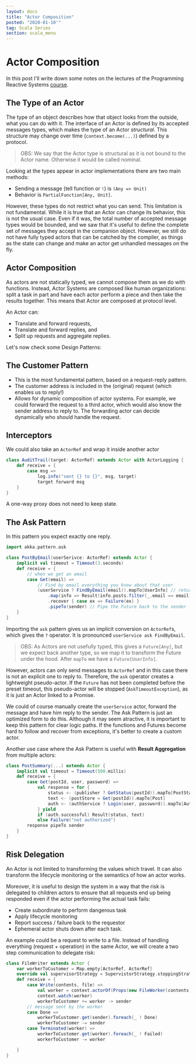 ```yaml
---
layout: docs
title: "Actor Composition"
posted: "2020-01-10'"
tag: Scala Series
section: scala_menu
---
```


# Actor Composition

In this post I'll write down some notes on the lectures of the Programming Reactive Systems [course](https://www.edx.org/course/programming-reactive-systems).

## The Type of an Actor

The type of an object describes how that object looks from the outside, what you can do with it. The interface of an Actor is defined by its accepted messages types, which makes the type of an Actor *structural*. This structure may change over time (`context.become(...)`) defined by a protocol.

> OBS: We say that the Actor type is structural as it is not bound to the Actor name. Otherwise it would be called nominal.

Looking at the types appear in actor implementations there are two main methods:

* Sending a message (tell function or `!`) is `(Any => Unit)`
* Behavior is `PartialFunction[Any, Unit]`.

However, these types do not restrict what you can send. This limitation is not fundamental. While it is true that an Actor can change its behavior, this is not the usual case. Even if it was, the total number of accepted message types would be bounded, and we saw that it's useful to define the complete set of messages they accept in the companion object. However, we still do not have fully typed actors that can be catched by the compiler, as things as the state can change and make an actor get unhandled messages on the fly.

## Actor Composition

As actors are not statically typed, we cannot compose them as we do with functions. Instead, Actor Systems are composed like human organizations: split a task in part and have each actor perform a piece and then take the results together. This means that Actor are composed at protocol level.

An Actor can:

* Translate and forward requests,
* Translate and forward replies, and
* Split up requests and aggregate replies.

Let's now check some Design Patterns:

## The Customer Pattern

* This is the most fundamental pattern, based on a request-reply pattern.
* The customer address is included in the (original) request (which enables us to reply!)
* Allows for dynamic composition of actor systems. For example, we could forward the request to a third actor, which would also know the sender address to reply to. The forwarding actor can decide dynamically who should handle the request.

## Interceptors

We could also take an `ActorRef` and wrap it inside another actor

```scala
class AuditTrail(target: ActorRef) extends Actor with ActorLogging {
    def receive = {
        case msg =>
            log.info("sent {} to {}", msg, target)
            target forward msg
    }
}
```

A one-way proxy does not need to keep state.

## The Ask Pattern

In this pattern you expect exactly one reply.

```scala
import akka.pattern.ask

class PostByEmail(userSerivce: ActorRef) extends Actor {
    implicit val timeout = Timeout(3.seconds)
    def receive = {
        // when we get an email
        case Get(email) =>
            // Find by email everything you know about that user
            (userService ? FindByEmail(email)).mapTo[UserInfo] // returns a Future[Any]
                .map(info => Result(info.posts.filter(_.email == email))) // Future[Result]
                .recover { case ex => Failure(ex) }
                .pipeTo(sender) // Pipe the Future back to the sender
    }
}
```

Importing the `ask` pattern gives us an implicit conversion on `ActorRef`s, which gives the `?` operator. It is pronounced `userService ask FindByEmail`.

> OBS: As Actors are not usefully typed, this gives a `Future[Any]`, but we expect back another type, so we map it to transform the Future under the hood. After `mapTo` we have a `Future[UserInfo]`.

However, actors can only send messages to `ActorRef` and in this case there is not an explicit one to reply to. Therefore, the `ask` operator creates a lightweight pseudo-actor. If the `Future` has not been completed before the preset timeout, this pseudo-actor will be stopped (`AskTimeoutException`), as it is just an Actor linked to a Promise.

We could of course manually create the `userService` actor, forward the message and have him reply to the sender. The Ask Pattern is just an optimized form to do this. Although it may seem atractive, it is important to keep this pattern for clear logic paths. If the functions and Futures become hard to follow and recover from exceptions, it's better to create a custom actor.

Another use case where the Ask Pattern is useful with **Result Aggregation** from multiple actors:

```scala
class PostSummary(...) extends Actor {
    implicit val timeout = Timeout(500.millis)
    def receive = {
        case Get(postId, user, password) =>
            val response = for {
                status <- (publisher ? GetStatus(postId)).mapTo[PostStatus]
                text <- (postStore = Get(postId)).mapTo[Post]
                auth <- (authService ? Login(user, password)).mapTo[AuthStatus]
            } yield
            if (auth.successful) Result(status, text)
            else Failure("not authorized")
        response pipeTo sender
    }
}
```

## Risk Delegation

An Actor is not limited to transforming the values which travel. It can also transform the lifecycle monitoring or the semantics of how an actor works.

Moreover, it is useful to design the system in a way that the risk is delegated to children actors to ensure that all requests end up being responded even if the actor performing the actual task fails:

* Create subordinate to perform dangerous task
* Apply lifecycle monitoring
* Report success / failure back to the requestor
* Ephemeral actor shuts down after each task.

An example could be a request to write to a file. Instead of handling everything (request + operation) in the same Actor, we will create a two step communication to delegate risk:

```scala
class FileWriter extends Actor {
    var workerToCustomer = Map.empty[ActorRef, ActorRef]
    override val supervisorStrategy = SupervistorStrategy.stoppingStrategy
    def receive = {
        case Write(contents, file) =>
            val worker = context.actorOf(Props(new FileWorker(contents, file, self)))
            context.watch(worker)
            workerToCustomer += worker -> sender
        // message sent by the worker
        case Done =>
            workerToCustomer.get(sender).foreach(_ ! Done)
            workerToCustomer -= sender
        case Terminated(worker) =>
            workerToCustomer.get(worker).foreach(_ ! Failed)
            workerToCustomer -= worker

    }
}
```
